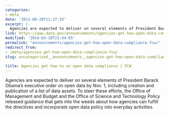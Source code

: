 ```yaml
---
categories:
- meta
date: '2013-08-20T11:37:33'
excerpt: |-
  Agencies are expected to deliver on several elements of President Barack Obama's executive order on open data by Nov. 1, including creation and publication of a list of data assets. To steer these efforts, the Office of Management and Budget…
link: https://www.data.gov/announcements/agencies-get-how-open-data-compliance-fcw
modified: '2014-03-18T21:44:05'
permalink: "announcements/agencies-get-how-open-data-compliance-fcw/"
redirect_from:
- /meta/agencies-get-how-open-data-compliance-fcw/
slug: uncategorized__announcements__agencies-get-how-open-data-compliance-fcw

title: Agencies get how-to on open data compliance | FCW
---
```


Agencies are expected to deliver on several elements of President Barack Obama’s executive order on open data by Nov. 1, including creation and publication of a list of data assets. To steer these efforts, the Office of Management and Budget and the Office of Science and Technology Policy released guidance that gets into the weeds about how agencies can fulfill the directives and incorporate open data policy into everyday activities.

